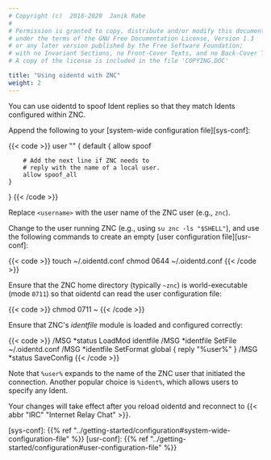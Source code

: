 ```yaml
---
# Copyright (c)  2018-2020  Janik Rabe
#
# Permission is granted to copy, distribute and/or modify this document
# under the terms of the GNU Free Documentation License, Version 1.3
# or any later version published by the Free Software Foundation;
# with no Invariant Sections, no Front-Cover Texts, and no Back-Cover Texts.
# A copy of the license is included in the file 'COPYING.DOC'

title: "Using oidentd with ZNC"
weight: 2
---
```


You can use oidentd to spoof Ident replies so that they match Idents configured
within ZNC.

Append the following to your [system-wide configuration file][sys-conf]:

{{< code >}}
user "<username>" {
	default {
		allow spoof

		# Add the next line if ZNC needs to
		# reply with the name of a local user.
		allow spoof_all
	}
}
{{< /code >}}

Replace `<username>` with the user name of the ZNC user (e.g., `znc`).

Change to the user running ZNC (e.g., using `su znc -ls "$SHELL"`), and use the
following commands to create an empty [user configuration file][usr-conf]:

{{< code >}}
touch ~/.oidentd.conf
chmod 0644 ~/.oidentd.conf
{{< /code >}}

Ensure that the ZNC home directory (typically `~znc`) is world-executable (mode
`0711`) so that oidentd can read the user configuration file:

{{< code >}}
chmod 0711 ~
{{< /code >}}

Ensure that ZNC's *identfile* module is loaded and configured correctly:

{{< code >}}
/MSG *status LoadMod identfile
/MSG *identfile SetFile ~/.oidentd.conf
/MSG *identfile SetFormat global { reply "%user%" }
/MSG *status SaveConfig
{{< /code >}}

Note that `%user%` expands to the name of the ZNC user that initiated the
connection.
Another popular choice is `%ident%`, which allows users to specify any Ident.

Your changes will take effect after you reload oidentd and reconnect to
{{< abbr "IRC" "Internet Relay Chat" >}}.

[sys-conf]: {{% ref "../getting-started/configuration#system-wide-configuration-file" %}}
[usr-conf]: {{% ref "../getting-started/configuration#user-configuration-file" %}}

